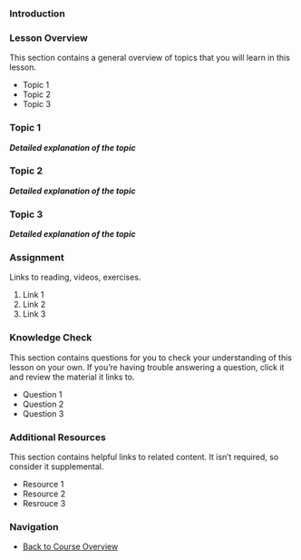 ### Introduction


### Lesson Overview

This section contains a general overview of topics that you will learn in this 
lesson.

- Topic 1
- Topic 2
- Topic 3


### Topic 1

***Detailed explanation of the topic***


### Topic 2

***Detailed explanation of the topic***


### Topic 3

***Detailed explanation of the topic***


### Assignment

Links to reading, videos, exercises.

1. Link 1
1. Link 2 
1. Link 3


### Knowledge Check

This section contains questions for you to check your understanding of this lesson on your own. If you’re having trouble answering a question, click it and review the material it links to.

- Question 1
- Question 2
- Question 3


### Additional Resources

This section contains helpful links to related content. It isn’t required, so consider it supplemental.

- Resource 1
- Resource 2
- Resrouce 3


### Navigation

- [Back to Course Overview](../README.md)